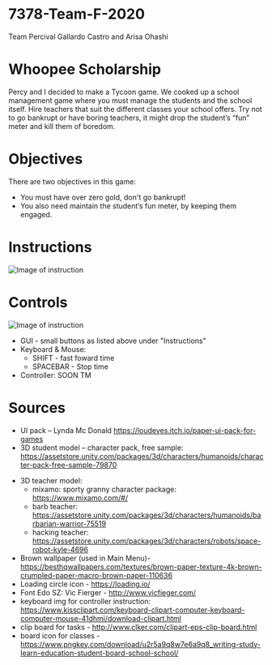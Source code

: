 # 7378-Team-F-2020
Team Percival Gallardo Castro and Arisa Ohashi

# Whoopee Scholarship
Percy and I decided to make a Tycoon game. We cooked up a school management game where you must manage the students and the school itself. Hire teachers that suit the different classes your school offers. Try not to go bankrupt or have boring teachers, it might drop the student’s “fun” meter and kill them of boredom. 

# Objectives
There are two objectives in this game:
- You must have over zero gold, don't go bankrupt!
- You also need maintain the student’s fun meter, by keeping them engaged.

# Instructions
![Image of instruction](https://i.imgur.com/mmzY8Zi.jpg)

# Controls 
![Image of instruction](https://i.imgur.com/Xu80MQG.jpg)
- GUI - small buttons as listed above under "Instructions"
- Keyboard & Mouse: 
  - SHIFT - fast foward time
  - SPACEBAR - Stop time
- Controller: SOON TM

# Sources
* UI pack – Lynda Mc Donald https://loudeyes.itch.io/paper-ui-pack-for-games
* 3D student model – character pack, free sample: https://assetstore.unity.com/packages/3d/characters/humanoids/character-pack-free-sample-79870
- 3D teacher model:
  - mixamo: sporty granny character package: https://www.mixamo.com/#/
  -	barb teacher: https://assetstore.unity.com/packages/3d/characters/humanoids/barbarian-warrior-75519
  -	hacking teacher: https://assetstore.unity.com/packages/3d/characters/robots/space-robot-kyle-4696
- Brown wallpaper (used in Main Menu)- https://besthqwallpapers.com/textures/brown-paper-texture-4k-brown-crumpled-paper-macro-brown-paper-110636
- Loading circle icon - https://loading.io/
- Font Edo SZ: Vic Fierger - http://www.vicfieger.com/
- keyboard img for controller instruction: https://www.kissclipart.com/keyboard-clipart-computer-keyboard-computer-mouse-41dhmi/download-clipart.html
- clip board for tasks - http://www.clker.com/clipart-eps-clip-board.html
- board icon for classes - https://www.pngkey.com/download/u2r5a9q8w7e6a9q8_writing-study-learn-education-student-board-school-school/
